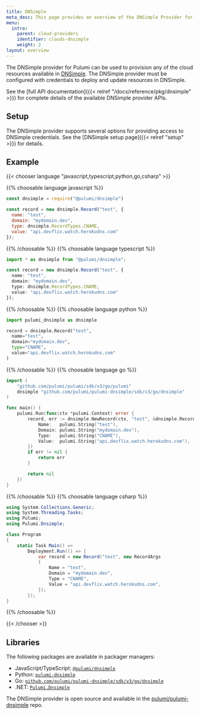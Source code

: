 ```yaml
---
title: DNSimple
meta_desc: This page provides an overview of the DNSimple Provider for Pulumi.
menu:
  intro:
    parent: cloud-providers
    identifier: clouds-dnsimple
    weight: 2
layout: overview
---
```


The DNSimple provider for Pulumi can be used to provision any of the cloud resources available in [DNSimple](https://dnsimple.com/).
The DNSimple provider must be configured with credentials to deploy and update resources in DNSimple.

See the [full API documentation]({{< relref "/docs/reference/pkg/dnsimple" >}}) for complete details of the available DNSimple provider APIs.

## Setup

The DNSimple provider supports several options for providing access to DNSimple credentials.  See the [DNSimple setup page]({{< relref "setup" >}}) for details.

## Example

{{< chooser language "javascript,typescript,python,go,csharp" >}}

{{% choosable language javascript %}}

```javascript
const dnsimple = require("@pulumi/dnsimple")

const record = new dnsimple.Record("test", {
  name: "test",
  domain: "mydomain.dev",
  type: dnsimple.RecordTypes.CNAME,
  value: "api.devflix.watch.herokudns.com"
});
```

{{% /choosable %}}
{{% choosable language typescript %}}

```typescript
import * as dnsimple from "@pulumi/dnsimple";

const record = new dnsimple.Record("test", {
  name: "test",
  domain: "mydomain.dev",
  type: dnsimple.RecordTypes.CNAME,
  value: "api.devflix.watch.herokudns.com"
});
```

{{% /choosable %}}
{{% choosable language python %}}

```python
import pulumi_dnsimple as dnsimple

record = dnsimple.Record("test",
  name="test",
  domain="mydomain.dev",
  type="CNAME",
  value="api.devflix.watch.herokudns.com"
)
```

{{% /choosable %}}
{{% choosable language go %}}

```go
import (
	"github.com/pulumi/pulumi/sdk/v3/go/pulumi"
	dnsimple "github.com/pulumi/pulumi-dnsimple/sdk/v3/go/dnsimple"
)

func main() {
	pulumi.Run(func(ctx *pulumi.Context) error {
		record, err := dnsimple.NewRecord(ctx, "test", &dnsimple.RecordArgs{
			Name:   pulumi.String("test"),
			Domain: pulumi.String("mydomain.dev"),
			Type:   pulumi.String("CNAME"),
			Value:  pulumi.String("api.devflix.watch.herokudns.com"),
		})
		if err != nil {
			return err
		}

		return nil
	})
}

```

{{% /choosable %}}
{{% choosable language csharp %}}

```csharp
using System.Collections.Generic;
using System.Threading.Tasks;
using Pulumi;
using Pulumi.Dnsimple;

class Program
{
    static Task Main() =>
        Deployment.Run(() => {
            var record = new Record("test", new RecordArgs
            {
                Name = "test",
                Domain = "mydomain.dev",
                Type = "CNAME",
                Value = "api.devflix.watch.herokudns.com",
            });
        });
}
```

{{% /choosable %}}

{{< /chooser >}}

## Libraries

The following packages are available in packager managers:

* JavaScript/TypeScript: [`@pulumi/dnsimple`](https://www.npmjs.com/package/@pulumi/dnsimple)
* Python: [`pulumi-dnsimple`](https://pypi.org/project/pulumi-dnsimple/)
* Go: [`github.com/pulumi/pulumi-dnsimple/sdk/v3/go/dnsimple`](https://github.com/pulumi/pulumi-dnsimple)
* .NET: [`Pulumi.Dnsimple`](https://www.nuget.org/packages/Pulumi.Dnsimple)

The DNSimple provider is open source and available in the [pulumi/pulumi-dnsimple](https://github.com/pulumi/pulumi-dnsimple) repo.
